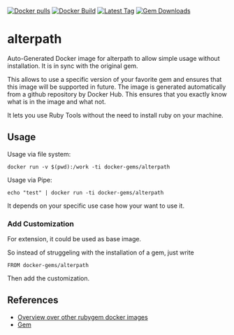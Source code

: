 [![Docker pulls](https://img.shields.io/docker/pulls/rubygem/alterpath.svg)](https://hub.docker.com/r/rubygem/alterpath/)
[![Docker Build](https://img.shields.io/docker/automated/rubygem/alterpath.svg)](https://hub.docker.com/r/rubygem/alterpath/)
[![Latest Tag](https://img.shields.io/github/tag/docker-rubygem/alterpath.svg)](https://hub.docker.com/r/rubygem/alterpath/)
[![Gem Downloads](https://img.shields.io/gem/dt/alterpath.svg)](https://rubygems.org/gems/alterpath/)
# alterpath

Auto-Generated Docker image for alterpath to allow simple usage without installation.
It is in sync with the original gem.

This allows to use a specific version of your favorite gem and ensures that this image will be supported in future.
The image is generated automatically from a github repository by Docker Hub.
This ensures that you exactly know what is in the image and what not.

It lets you use Ruby Tools without the need to install ruby on your machine.

## Usage

Usage via file system:

`docker run -v $(pwd):/work -ti docker-gems/alterpath`

Usage via Pipe:

`echo "test" | docker run -ti docker-gems/alterpath`

It depends on your specific use case how your want to use it.

### Add Customization

For extension, it could be used as base image.

So instead of struggeling with the installation of a gem, just write

`FROM docker-gems/alterpath`

Then add the customization.

## References

 - [Overview over other rubygem docker images](https://github.com/thinkbot/docker-rubygem)
 - [Gem](https://rubygems.org/gems/alterpath/)
